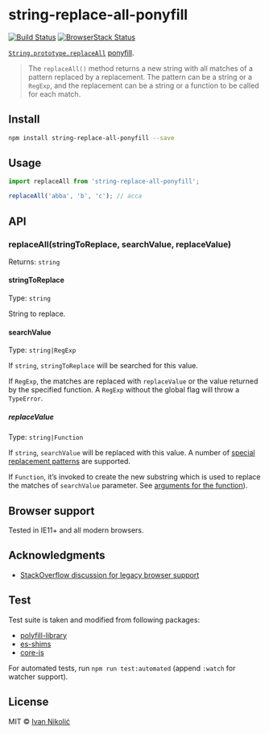 # string-replace-all-ponyfill

[![Build Status][ci-img]][ci]
[![BrowserStack Status][browserstack-img]][browserstack]

[`String.prototype.replaceAll`](https://developer.mozilla.org/en-US/docs/Web/JavaScript/Reference/Global_Objects/String/replaceAll)
[ponyfill](https://ponyfill.com).

> The `replaceAll()` method returns a new string with all matches of a pattern
> replaced by a replacement. The pattern can be a string or a `RegExp`, and the
> replacement can be a string or a function to be called for each match.

## Install

```sh
npm install string-replace-all-ponyfill --save
```

## Usage

```js
import replaceAll from 'string-replace-all-ponyfill';

replaceAll('abba', 'b', 'c'); // acca
```

## API

### replaceAll(stringToReplace, searchValue, replaceValue)

Returns: `string`

#### stringToReplace

Type: `string`

String to replace.

#### searchValue

Type: `string|RegExp`

If `string`, `stringToReplace` will be searched for this value.

If `RegExp`, the matches are replaced with `replaceValue` or the value returned
by the specified function. A `RegExp` without the global flag will throw a
`TypeError`.

##### replaceValue

Type: `string|Function`

If `string`, `searchValue` will be replaced with this value. A number of
[special replacement patterns](https://developer.mozilla.org/en-US/docs/Web/JavaScript/Reference/Global_Objects/String/replaceAll#Specifying_a_string_as_a_parameter)
are supported.

If `Function`, it’s invoked to create the new substring which is used to replace
the matches of `searchValue` parameter. See
[arguments for the function](https://developer.mozilla.org/en-US/docs/Web/JavaScript/Reference/Global_Objects/String/replaceAll#Specifying_a_function_as_a_parameter)).

## Browser support

Tested in IE11+ and all modern browsers.

## Acknowledgments

-   [StackOverflow discussion for legacy browser support](https://stackoverflow.com/a/1144788/178058)

## Test

Test suite is taken and modified from following packages:

-   [polyfill-library](https://github.com/Financial-Times/polyfill-library/blob/master/polyfills/String/prototype/replaceAll/tests.js)
-   [es-shims](https://github.com/es-shims/String.prototype.replaceAll/blob/main/test/tests.js)
-   [core-js](https://github.com/zloirock/core-js/blob/master/tests/pure/es.string.replace-all.js)

For automated tests, run `npm run test:automated` (append `:watch` for watcher
support).

## License

MIT © [Ivan Nikolić](http://ivannikolic.com)

<!-- prettier-ignore-start -->

[ci]: https://travis-ci.com/niksy/string-replace-all-ponyfill
[ci-img]: https://travis-ci.com/niksy/string-replace-all-ponyfill.svg?branch=master
[browserstack]: https://www.browserstack.com/
[browserstack-img]: https://www.browserstack.com/automate/badge.svg?badge_key=YWxRMDN6MGFhYWdJMzlRSTBOVXMxSFllQytwWGcyb3ROM3YrSFh2cUNpOD0tLTM0c2RvVEZvSjJ0THhTcjRYSFBqZ1E9PQ==--90d6150a6b3215895fe99e8441c93a87da12a8b5

<!-- prettier-ignore-end -->
